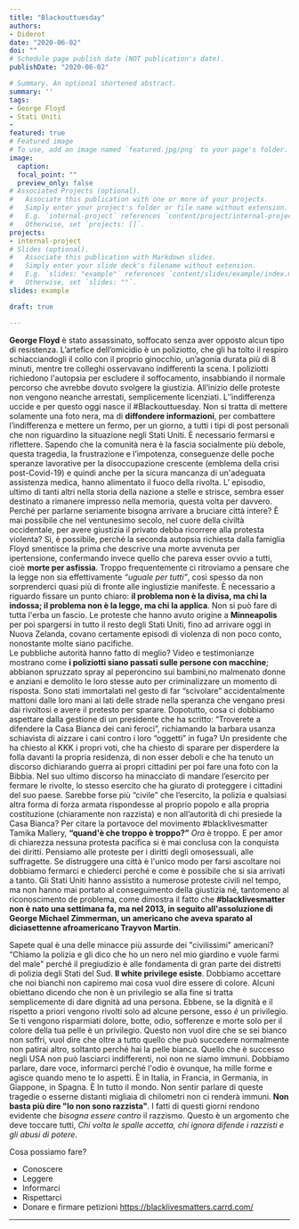 ```yaml
---
title: "Blackouttuesday"
authors:
- Diderot
date: "2020-06-02"
doi: ""
# Schedule page publish date (NOT publication's date).
publishDate: "2020-06-02"

# Summary. An optional shortened abstract.
summary: ''
tags:
- George Floyd
- Stati Uniti
-
featured: true
# Featured image
# To use, add an image named `featured.jpg/png` to your page's folder.
image:
  caption:
  focal_point: ""
  preview_only: false
# Associated Projects (optional).
#   Associate this publication with one or more of your projects.
#   Simply enter your project's folder or file name without extension.
#   E.g. `internal-project` references `content/project/internal-project/index.md`.
#   Otherwise, set `projects: []`.
projects:
- internal-project
# Slides (optional).
#   Associate this publication with Markdown slides.
#   Simply enter your slide deck's filename without extension.
#   E.g. `slides: "example"` references `content/slides/example/index.md`.
#   Otherwise, set `slides: ""`.
slides: example

draft: true

---
```

**George Floyd** è stato assassinato, soffocato senza aver opposto alcun tipo di resistenza. L’artefice dell’omicidio è un poliziotto, che gli ha tolto il respiro schiacciandogli il collo con il proprio ginocchio, un’agonia durata più di 8 minuti, mentre tre colleghi osservavano indifferenti la scena.
I poliziotti richiedono l'autopsia per escludere il soffocamento, insabbiando il normale percorso che avrebbe dovuto svolgere la giustizia. All’inizio delle proteste non vengono neanche arrestati, semplicemente licenziati.
L’’indifferenza uccide e per questo oggi nasce il #Blackouttuesday.
Non si tratta di mettere solamente una foto nera, ma di **diffondere informazioni**, per combattere l’indifferenza e mettere un fermo, per un giorno, a tutti i tipi di post personali che non riguardino la situazione negli Stati Uniti.
È necessario fermarsi e riflettere.
Sapendo che la comunità nera è la fascia socialmente più debole, questa tragedia, la frustrazione e l’impotenza, conseguenze delle poche speranze lavorative per la disoccupazione crescente (emblema della crisi post-Covid-19) e quindi anche per la sicura mancanza di un'adeguata assistenza medica, hanno alimentato il fuoco della rivolta.
L’ episodio, ultimo di tanti altri nella storia della nazione a stelle e strisce, sembra esser destinato a rimanere impresso nella memoria, questa volta per davvero.
Perché per parlarne seriamente bisogna arrivare a bruciare città intere?
È mai possibile che nel ventunesimo secolo, nel cuore della civiltà occidentale, per avere giustizia il privato debba ricorrere alla protesta violenta?
Sì, è possibile, perché la seconda autopsia richiesta dalla famiglia Floyd smentisce la prima che descrive una morte avvenuta per ipertensione, confermando invece quello che pareva esser ovvio a tutti, cioè **morte per asfissia**.
Troppo frequentemente ci ritroviamo a pensare che la legge non sia effettivamente *“uguale per tutti”*, così spesso da non sorprenderci quasi più di fronte alle ingiustizie manifeste.
È necessario a riguardo fissare un punto chiaro: **il problema non è la divisa, ma chi la indossa; il problema non è la legge, ma chi la applica**.
Non si può fare di tutta l'erba un fascio.
Le proteste che hanno avuto origine a **Minneapolis** per poi spargersi in tutto il resto degli Stati Uniti, fino ad arrivare oggi in Nuova Zelanda, covano certamente episodi di violenza di non poco conto, nonostante molte siano pacifiche.  
Le pubbliche autorità hanno fatto di meglio?
Video e testimonianze mostrano come **i poliziotti siano passati sulle persone con macchine**; abbianon spruzzato spray al peperoncino sui bambini,no malmenato donne e anziani e demolito le loro stesse auto per criminalizzare un momento di risposta.
Sono stati immortalati nel gesto di far “scivolare” accidentalmente mattoni dalle loro mani ai lati delle strade nella speranza che vengano presi dai rivoltosi e avere il pretesto per sparare.
Dopotutto, cosa ci dobbiamo aspettare dalla gestione di un presidente che ha scritto: “Troverete a difendere la Casa Bianca dei cani feroci”, richiamando la barbara usanza schiavista di aizzare i cani contro i loro “oggetti” in fuga?
Un presidente che ha chiesto al KKK i propri voti, che ha chiesto di sparare per disperdere la folla davanti la propria residenza, di non esser deboli e che ha tenuto un discorso dichiarando guerra ai propri cittadini per poi fare una foto con la Bibbia. Nel suo ultimo discorso ha minacciato di mandare l’esercito per fermare le rivolte, lo stesso esercito che ha giurato di proteggere i cittadini del suo paese.
Sarebbe forse più “civile” che l’esercito, la polizia e qualsiasi altra forma di forza armata rispondesse al proprio popolo e alla propria costituzione (chiaramente non razzista) e non all’autorità di chi presiede la Casa Bianca?
Per citare la portavoce del movimento #blacklivesmatter Tamika Mallery, **“quand'è che troppo è troppo?”**
*Ora* è troppo.
E per amor di chiarezza nessuna protesta pacifica si è mai conclusa con la conquista dei diritti.
Pensiamo alle proteste per i diritti degli omosessuali, alle suffragette.
Se distruggere una città è l'unico modo per farsi ascoltare noi dobbiamo fermarci e chiederci perché e come è possibile che si sia arrivati a tanto. Gli Stati Uniti hanno assistito a numerose proteste civili nel tempo, ma non hanno mai portato al conseguimento della giustizia né, tantomeno al riconoscimento de problema, come dimostra il fatto che **#blacklivesmatter non è nato una settimana fa, ma nel 2013, in seguito all'assoluzione di George Michael Zimmerman, un americano che aveva sparato al diciasettenne afroamericano Trayvon Martin**.

Sapete qual è una delle minacce più assurde dei "civilissimi" americani?
“Chiamo la polizia e gli dico che ho un nero nel mio giardino e vuole farmi del male" perché il pregiudizio è alle fondamenta di gran parte dei distretti di polizia degli Stati del Sud.
**Il white privilege esiste**.
Dobbiamo accettare che noi bianchi non capiremo mai cosa vuol dire essere di colore.
Alcuni obiettano dicendo che non è un privilegio se alla fine si tratta semplicemente di dare dignità ad una persona.
Ebbene, se la dignità e il rispetto a priori vengono rivolti solo ad alcune persone, esso *è* un privilegio.
Se ti vengono risparmiati dolore, botte, odio, sofferenze e morte solo per il colore della tua pelle è un privilegio.
Questo non vuol dire che se sei bianco non soffri, vuol dire che oltre a tutto quello che può succedere normalmente non patirai altro, soltanto perché hai la pelle bianca.
Quello che è successo negli USA non può lasciarci indifferenti, noi non ne siamo immuni. Dobbiamo parlare, dare voce, informarci perché l'odio è ovunque, ha mille forme e agisce quando meno te lo aspetti.
È in Italia, in Francia, in Germania, in Giappone, in Spagna.
È In tutto il mondo.
Non sentir parlare di queste tragedie o esserne distanti migliaia di chilometri non ci renderà immuni.
**Non basta più dire "Io non sono razzista"**.
I fatti di questi giorni rendono evidente che *bisogna essere contro* il razzismo.
Questo è un argomento che deve toccare tutti, *Chi volta le spalle accetta, chi ignora difende i razzisti e gli abusi di potere*.


Cosa possiamo fare?
- Conoscere
- Leggere
- Informarci
- Rispettarci
- Donare e firmare petizioni      https://blacklivesmatters.carrd.com/
---
